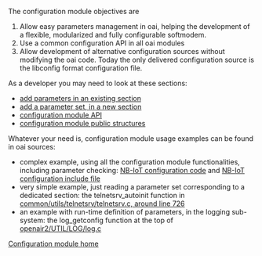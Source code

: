 The configuration module objectives are 
1. Allow easy parameters management in oai, helping the development of a flexible, modularized and fully configurable softmodem.
1. Use a common configuration API in all oai modules
1. Allow development of alternative configuration sources without modifying the oai code. Today the only delivered configuration source is the libconfig format configuration file.  

As a developer you may need to look at these sections:

* [add parameters in an existing section](config/devusage/addaparam)
* [add a parameter set, in a new section](config/devusage/addparamset)
* [configuration module API](config/devusage/api) 
* [configuration module public structures](config/devusage/struct)  

Whatever your need is, configuration module usage examples can be found in oai sources:  
*  complex example, using all the configuration module functionalities, including parameter checking: 
[NB-IoT configuration code](https://gitlab.eurecom.fr/oai/openairinterface5g/blob/develop/openair2/ENB_APP/NB_IoT_config.c) and [NB-IoT configuration include file](https://gitlab.eurecom.fr/oai/openairinterface5g/blob/develop/openair2/ENB_APP/NB_IoT_paramdef.h)
*  very simple example, just reading a parameter set corresponding to a dedicated section:  the telnetsrv_autoinit function in [common/utils/telnetsrv/telnetsrv.c, around line 726](https://gitlab.eurecom.fr/oai/openairinterface5g/blob/develop/common/utils/telnetsrv/telnetsrv.c#L726)
*  an example with run-time definition of parameters, in the logging sub-system: the log_getconfig function at the top of [openair2/UTIL/LOG/log.c](https://gitlab.eurecom.fr/oai/openairinterface5g/blob/develop/openair2/UTIL/LOG/log.c)


[Configuration module home](config)
